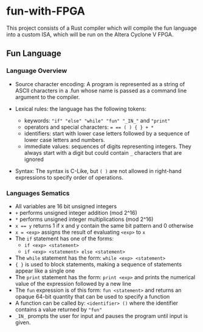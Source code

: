 # fun-with-FPGA

This project consists of a Rust compiler which will compile the fun language into a custom ISA, which will be run on the Altera Cyclone V FPGA. 

## Fun Language

### Language Overview

* Source character encoding: A program is represented as a string of ASCII characters in a .fun whose name is passed as a command line argument to the compiler.

* Lexical rules: the language has the following tokens:

  - keywords: `"if" "else" "while" "fun" "_IN_"` and `"print"`
  - operators and special characters: `= == ( ) { } + *`
  - identifiers: start with lower case letters followed by a sequence of lower case letters and numbers.
  - immediate values: sequences of digits representing integers. They always start with a digit but could contain `_` characters that are ignored

* Syntax: The syntax is C-Like, but `( )` are not allowed in right-hand expressions to specify order of operations.

### Languages Sematics

* All variables are 16 bit unsigned integers
* `+` performs unsigned integer addition (mod 2^16)
* `*` performs unsigned integer multiplications (mod 2^16)
* `x == y` returns 1 if x and y contain the same bit pattern and 0 otherwise
* `x = <exp>` assigns the result of evaluating `<exp>` to `x`
* The `if` statement has one of the forms:
  - `if <exp> <statement>`
  - `if <exp> <statement> else <statement>`
* The `while` statement has the form: `while <exp> <statement>`
* `{ }` is used to block statements, making a sequence of statements appear like a single one
* The `print` statement has the form: `print <exp>` and prints the numerical value of the expression followed by a new line
* The `fun` expression is of this form: `fun <statement>` and returns an opaque 64-bit quantity that can be used to specify a function
* A function can be called by: `<identifier> ()` where the identifier contains a value returned by `"fun"`
* `_IN_` prompts the user for input and pauses the program until input is given.

